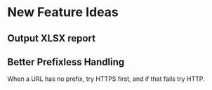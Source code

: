 # New Feature Ideas

## Output XLSX report

## Better Prefixless Handling

When a URL has no prefix, try HTTPS first, and if that fails try HTTP.
